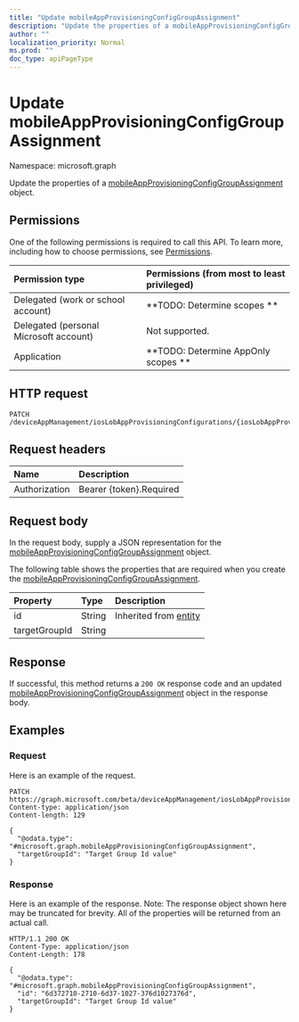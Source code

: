 ```yaml
---
title: "Update mobileAppProvisioningConfigGroupAssignment"
description: "Update the properties of a mobileAppProvisioningConfigGroupAssignment object."
author: ""
localization_priority: Normal
ms.prod: ""
doc_type: apiPageType
---
```


# Update mobileAppProvisioningConfigGroupAssignment

Namespace: microsoft.graph

Update the properties of a [mobileAppProvisioningConfigGroupAssignment](../resources/mobileappprovisioningconfiggroupassignment.md) object.

## Permissions
One of the following permissions is required to call this API. To learn more, including how to choose permissions, see [Permissions](/concepts/permissions-reference.md).

|Permission type|Permissions (from most to least privileged)|
|:---|:---|
|Delegated (work or school account)|**TODO: Determine scopes **|
|Delegated (personal Microsoft account)|Not supported.|
|Application|**TODO: Determine AppOnly scopes **|

## HTTP request
<!-- {
  "blockType": "ignored"
}
-->
``` http
PATCH /deviceAppManagement/iosLobAppProvisioningConfigurations/{iosLobAppProvisioningConfigurationId}/groupAssignments/{mobileAppProvisioningConfigGroupAssignmentId}
```

## Request headers
|Name|Description|
|:---|:---|
|Authorization|Bearer {token}.Required|

## Request body
In the request body, supply a JSON representation for the [mobileAppProvisioningConfigGroupAssignment](../resources/mobileappprovisioningconfiggroupassignment.md) object.

The following table shows the properties that are required when you create the [mobileAppProvisioningConfigGroupAssignment](../resources/mobileappprovisioningconfiggroupassignment.md).

|Property|Type|Description|
|:---|:---|:---|
|id|String| Inherited from [entity](../resources/entity.md)|
|targetGroupId|String||



## Response
If successful, this method returns a `200 OK` response code and an updated [mobileAppProvisioningConfigGroupAssignment](../resources/mobileappprovisioningconfiggroupassignment.md) object in the response body.

## Examples

### Request
Here is an example of the request.
<!-- {
  "blockType": "request",
  "name": "update_mobileappprovisioningconfiggroupassignment"
}
-->
``` http
PATCH https://graph.microsoft.com/beta/deviceAppManagement/iosLobAppProvisioningConfigurations/{iosLobAppProvisioningConfigurationId}/groupAssignments/{mobileAppProvisioningConfigGroupAssignmentId}
Content-type: application/json
Content-length: 129

{
  "@odata.type": "#microsoft.graph.mobileAppProvisioningConfigGroupAssignment",
  "targetGroupId": "Target Group Id value"
}
```

### Response
Here is an example of the response. Note: The response object shown here may be truncated for brevity. All of the properties will be returned from an actual call.
<!-- {
  "blockType": "response",
  "truncated": true
}
-->
``` http
HTTP/1.1 200 OK
Content-Type: application/json
Content-Length: 178

{
  "@odata.type": "#microsoft.graph.mobileAppProvisioningConfigGroupAssignment",
  "id": "6d372710-2710-6d37-1027-376d1027376d",
  "targetGroupId": "Target Group Id value"
}
```

